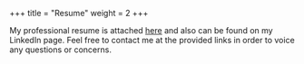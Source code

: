 +++
title = "Resume"
weight = 2
+++

My professional resume is attached [here](file:///C:/Users/jreib/Downloads/Resume.pdf) and also can be found on my LinkedIn page. Feel free to contact me at the provided links in order to voice any questions or concerns.
